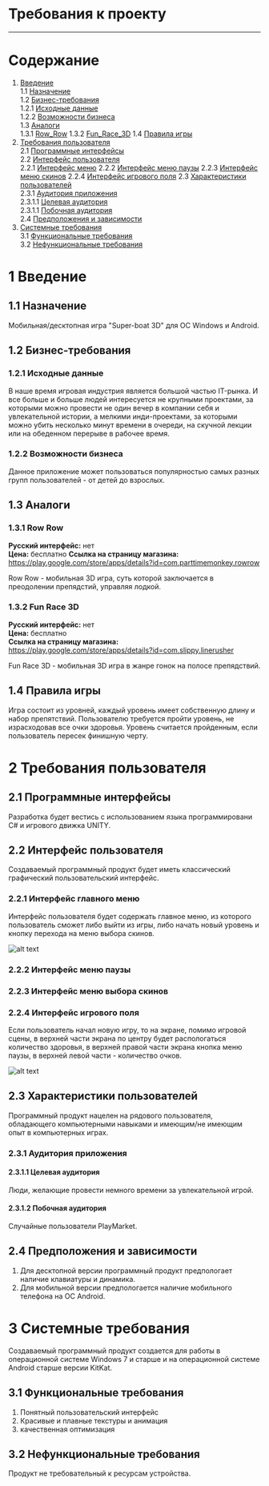 # Требования к проекту
---

# Содержание
1. [Введение](#intro)  
1.1 [Назначение](#appointment)  
1.2 [Бизнес-требования](#business_requirements)  
1.2.1 [Исходные данные](#initial_data)  
1.2.2 [Возможности бизнеса](#business_opportunities)  
1.3 [Аналоги](#analogues)  
1.3.1 [Row_Row](#Row_Row)
1.3.2 [Fun_Race_3D](#Fun_Race_3D)
1.4 [Правила игры](#Rools)
2. [Требования пользователя](#user_requirements)  
2.1 [Программные интерфейсы](#software_interfaces)  
2.2 [Интерфейс пользователя](#user_interface)  
2.2.1 [Интерфейс меню](#user_interface_menu)
2.2.2 [Интерфейс меню паузы](#user_interface_pausemenu)
2.2.3 [Интерфейс меню скинов](#user_interface_skinmenu)
2.2.4 [Интерфейс игрового поля](#user_interface_game)
2.3 [Характеристики пользователей](#user_specifications)  
2.3.1 [Аудитория приложения](#application_audience)  
2.3.1.1 [Целевая аудитория](#target_audience)  
2.3.1.1 [Побочная аудитория](#collateral_audience)  
2.4 [Предположения и зависимости](#assumptions_and_dependencies)  
3. [Системные требования](#system_requirements)  
3.1 [Функциональные требования](#functional_requirements)  
3.2 [Нефункциональные требования](#non-functional_requirements)  

<a name="intro"/>

# 1 Введение

<a name="appointment"/>

## 1.1 Назначение
Мобильная/десктопная игра "Super-boat 3D" для ОС Windows и Android. 

<a name="business_requirements"/>

## 1.2 Бизнес-требования

<a name="initial_data"/>

### 1.2.1 Исходные данные
В наше время игровая индустрия является большой частью IT-рынка. И все больше и больше людей интересуется не крупными проектами, за которыми можно провести не один вечер в компании себя и увлекательной истории, а мелкими инди-проектами, за которыми можно убить несколько минут времени в очереди, на скучной лекции или на обеденном перерыве в рабочее время.

<a name="business_opportunities"/>

### 1.2.2 Возможности бизнеса
Данное приложение может пользоваться популярностью самых разных групп пользователей - от детей до взрослых.

<a name = "analogues"/>

## 1.3 Аналоги

<a name = "Row_Row"/>

### 1.3.1 Row Row

**Русский интерфейс:** нет  
**Цена:**  бесплатно 
**Ссылка на страницу магазина:** https://play.google.com/store/apps/details?id=com.parttimemonkey.rowrow

Row Row - мобильная 3D игра, суть которой заключается в преодолении препядстий, управляя лодкой. 

<a name = "Fun_Race_3D"/>

### 1.3.2 Fun Race 3D

**Русский интерфейс:** нет  
**Цена:** бесплатно  
**Ссылка на страницу магазина:** https://play.google.com/store/apps/details?id=com.slippy.linerusher

Fun Race 3D - мобильная 3D игра в жанре гонок на полосе препядствий.

<a name = "Rools"/>

## 1.4 Правила игры

Игра состоит из уровней, каждый уровень имеет собственную длину и набор препятствий. Пользователю требуется пройти уровень, не израсходовав все очки здоровья. Уровень считается пройденным, если пользователь пересек финишную черту. 

# 2 Требования пользователя

<a name="software_interfaces"/>

## 2.1 Программные интерфейсы
Разработка будет вестись с использованием языка программировани C# и игрового движка UNITY. 

<a name="user_interface"/>

## 2.2 Интерфейс пользователя
Создаваемый программный продукт будет иметь классический графический пользовательский интерфейс.

<a name="user_interface_menu"/>

### 2.2.1 Интерфейс главного меню
Интерфейс пользователя будет содержать главное меню, из которого пользователь сможет либо выйти из игры, либо начать новый уровень и кнопку перехода на меню выбора скинов. 

![alt text](imgMenu.PNG)

<a name="user_interface_pausemenu"/>

### 2.2.2 Интерфейс меню паузы

<a name="user_interface_skinmenu"/>

### 2.2.3 Интерфейс меню выбора скинов

<a name="user_interface_game"/>

### 2.2.4 Интерфейс игрового поля
Если пользователь начал новую игру, то на экране, помимо игровой сцены, в верхней части экрана по центру будет распологаться количество здоровья, в верхней правой части экрана кнопка меню паузы, в верхней левой части - количество очков.

![alt text](img1.PNG)



<a name="user_specifications"/>

## 2.3 Характеристики пользователей
Программный продукт нацелен на рядового пользователя, обладающего компьютерными навыками и имеющим/не имеющим опыт в компьютерных играх.

<a name="user_classes"/>

### 2.3.1 Аудитория приложения

<a name="target_audience"/>

#### 2.3.1.1 Целевая аудитория
Люди, желающие провести немного времени за увлекательной игрой.

<a name="collateral_audience"/>

#### 2.3.1.2 Побочная аудитория
Случайные пользователи PlayMarket.

<a name="assumptions_and_dependencies"/>

## 2.4 Предположения и зависимости
1. Для десктопной версии программный продукт предпологает наличие клавиатуры и динамика.
2. Для мобильной версии предпологается наличие мобильного телефона на ОС Android.

<a name="system_requirements"/>

# 3 Системные требования
Создаваемый программный продукт создается для работы в операционной системе Windows 7 и старше и на операционной системе Android старше версии KitKat.

<a name="functional_requirements"/>

## 3.1 Функциональные требования
1. Понятный пользовательский интерфейс
2. Красивые и плавные текстуры и анимация
3. качественная оптимизация 

<a name="non-functional_requirements"/>

## 3.2 Нефункциональные требования
Продукт не требовательный к ресурсам устройства.

